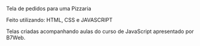 Tela de pedidos para uma Pizzaria

Feito utilizando:
HTML, CSS e JAVASCRIPT

Telas criadas acompanhando aulas do curso de JavaScript apresentado por B7Web.
